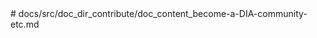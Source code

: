 <DIAComponentHeader />
# docs/src/doc_dir_contribute/doc_content_become-a-DIA-community-etc.md
<DIAComponentFooter /> 
